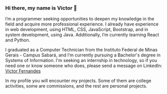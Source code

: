 ### Hi there, my name is Victor 👋
I’m a programmer seeking opportunities to deepen my knowledge in the field and acquire more professional experience. I already have experience in web development, using HTML, CSS, JavaScript, Bootstrap, and in system development, using Java. Additionally, I’m currently learning React and Python.

I graduated as a Computer Technician from the Instituto Federal de Minas Gerais - Campus Sabará, and I’m currently pursuing a Bachelor's degree in Systems of Information. I'm seeking an internship in technology, so if you need one or know someone who does, please send a message on LinkedIn:
<a class="badge-base__link LI-simple-link" href="https://br.linkedin.com/in/victor-fernandes-9286a8238?trk=profile-badge">Victor Fernandes</a>

In my profile you will encounter my projects. Some of them are college activities, some are commissions, and the rest are personal projects.
